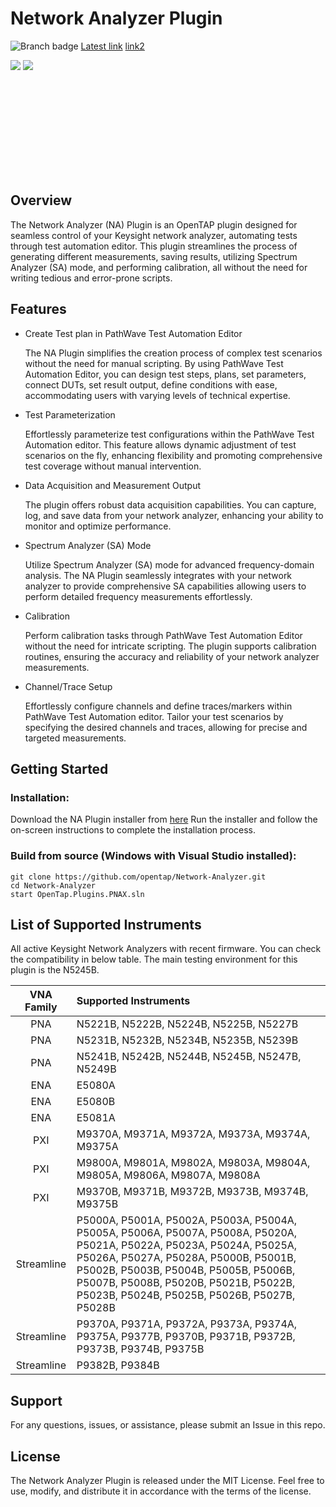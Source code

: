 # Network Analyzer Plugin

![Branch badge](https://eoygaj44xckigdg.m.pipedream.net/badge2.svg)
[Latest link](https://eoygaj44xckigdg.m.pipedream.net/latest)
<a href="https://eoygaj44xckigdg.m.pipedream.net/link2">link2</a>

<img referrerpolicy="unsafe-url" src="https://eoti38h5pq97vsr.m.pipedream.net/badge2.svg">

<img referrerpolicy="unsafe-url" src="https://img.shields.io/badge/direct-usage-yellow">

<object src="https://shields.io/github/v/tag/opentap/Network-Analyzer?label=Latest%20Release&link=https%3A%2F%2Fpackages.opentap.io%2F%23name%3D%252FPackages%252FNetwork%2BAnalyzer"></object>

## Overview

The Network Analyzer (NA) Plugin is an OpenTAP plugin designed for seamless control of your Keysight network analyzer, automating tests through test automation editor. This plugin streamlines the process of generating different measurements, saving results, utilizing Spectrum Analyzer (SA) mode, and performing calibration, all without the need for writing tedious and error-prone scripts.

## Features
* Create Test plan in PathWave Test Automation Editor

    The NA Plugin simplifies the creation process of complex test scenarios without the need for manual scripting. By using PathWave Test Automation Editor, you can design test steps, plans, set parameters, connect DUTs, set result output, define conditions with ease, accommodating users with varying levels of technical expertise.

* Test Parameterization

    Effortlessly parameterize test configurations within the PathWave Test Automation editor. This feature allows dynamic adjustment of test scenarios on the fly, enhancing flexibility and promoting comprehensive test coverage without manual intervention.

* Data Acquisition and Measurement Output

    The plugin offers robust data acquisition capabilities. You can capture, log, and save data from your network analyzer, enhancing your ability to monitor and optimize performance.

* Spectrum Analyzer (SA) Mode
  
    Utilize Spectrum Analyzer (SA) mode for advanced frequency-domain analysis. The NA Plugin seamlessly integrates with your network analyzer to provide comprehensive SA capabilities allowing users to perform detailed frequency measurements effortlessly.

* Calibration

    Perform calibration tasks through PathWave Test Automation Editor without the need for intricate scripting. The plugin supports calibration routines, ensuring the accuracy and reliability of your network analyzer measurements.

* Channel/Trace Setup

    Effortlessly configure channels and define traces/markers within PathWave Test Automation editor. Tailor your test scenarios by specifying the desired channels and traces, allowing for precise and targeted measurements.

## Getting Started

### Installation:

Download the NA Plugin installer from [here](https://packages.opentap.io/#name=%2FPackages%2FNetwork+Analyzer)
Run the installer and follow the on-screen instructions to complete the installation process.

### Build from source (Windows with Visual Studio installed):
```
git clone https://github.com/opentap/Network-Analyzer.git
cd Network-Analyzer
start OpenTap.Plugins.PNAX.sln
```

## List of Supported Instruments
All active Keysight Network Analyzers with recent firmware. You can check the compatibility in below table. The main testing environment for this plugin is the N5245B.

| VNA Family | Supported Instruments |
| :---:      | :----                 |
| PNA        | N5221B, N5222B, N5224B, N5225B, N5227B |
| PNA        | N5231B, N5232B, N5234B, N5235B, N5239B |
| PNA        | N5241B, N5242B, N5244B, N5245B, N5247B, N5249B |
| ENA        | E5080A                |
| ENA        | E5080B                |
| ENA        | E5081A                |
| PXI        | M9370A, M9371A, M9372A, M9373A, M9374A, M9375A |
| PXI        | M9800A, M9801A, M9802A, M9803A, M9804A, M9805A, M9806A, M9807A, M9808A |
| PXI        | M9370B, M9371B, M9372B, M9373B, M9374B, M9375B |
| Streamline | P5000A, P5001A, P5002A, P5003A, P5004A, P5005A, P5006A, P5007A, P5008A, P5020A, P5021A, P5022A, P5023A, P5024A, P5025A, P5026A, P5027A, P5028A, P5000B, P5001B, P5002B, P5003B, P5004B, P5005B, P5006B, P5007B, P5008B, P5020B, P5021B, P5022B, P5023B, P5024B, P5025B, P5026B, P5027B, P5028B |
| Streamline | P9370A, P9371A, P9372A, P9373A, P9374A, P9375A, P9377B, P9370B, P9371B, P9372B, P9373B, P9374B, P9375B |
| Streamline | P9382B, P9384B |

## Support
For any questions, issues, or assistance, please submit an Issue in this repo.

## License
The Network Analyzer Plugin is released under the MIT License. Feel free to use, modify, and distribute it in accordance with the terms of the license.
